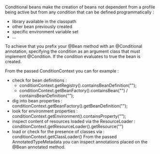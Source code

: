 Conditional beans make the creation of beans not dependent from a profile being active but from any condition that can be defined programmatically :
* library available in the classpath
* other bean previously created
* specific environment variable set
* ...

To achieve that you prefix your @Bean method with an @Conditional annotation, specifying the condition as an argument class
that must implement @Condition.
If the condition evaluates to true the bean is created.

From the passed ConditionContext you can for example :
* check for bean definitions :
    * conditionContext.getRegistry().containsBeanDefinition("");
    * conditionContext.getBeanFactory().containsBean("") / containsBeanDefinition("");
* dig into bean properties : conditionContext.getBeanFactory().getBeanDefinition("");
* look for environment properties : conditionContext.getEnvironment().containsProperty("");
* inspect content of resources loaded via the ResourceLoader : conditionContext.getResourceLoader().getResource("")
* load or check for the presence of classes via : conditionContext.getClassLoader()
From the passed AnnotatedTypeMetadata you can inspect annotations placed on the @Bean annotated method.
